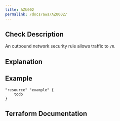 ```yaml
---
title: AZU002
permalink: /docs/aws/AZU002/
---
```



## Check Description

An outbound network security rule allows traffic to `/0`.

## Explanation

## Example

```
"resource" "example" {
	todo
}
```

## Terraform Documentation
